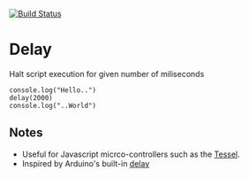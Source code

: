 [![Build Status](https://travis-ci.org/thelostspore/delay-lite.svg?branch=master)](https://travis-ci.org/thelostspore/delay-lite)

# Delay
Halt script execution for given number of miliseconds
```
console.log("Hello..")
delay(2000)
console.log("..World")
```

## Notes
- Useful for Javascript micrco-controllers such as the [Tessel](https://tessel.io/).
- Inspired by Arduino's built-in [delay](https://www.arduino.cc/en/Reference/Delay)
